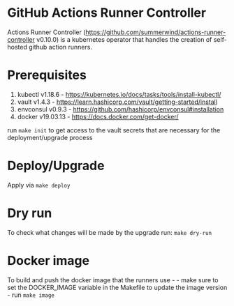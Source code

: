 # GitHub Actions Runner Controller

Actions Runner Controller (https://github.com/summerwind/actions-runner-controller v0.10.0) is a kubernetes operator that handles the creation of self-hosted github action runners.


# Prerequisites
1. kubectl v1.18.6 - https://kubernetes.io/docs/tasks/tools/install-kubectl/
2. vault v1.4.3 - https://learn.hashicorp.com/vault/getting-started/install
3. envconsul v0.9.3 - https://github.com/hashicorp/envconsul#installation
4. docker v19.03.13 - https://docs.docker.com/get-docker/

run `make init` to get access to the vault secrets that are necessary for the deployment/upgrade process

# Deploy/Upgrade

Apply via `make deploy`

# Dry run

To check what changes will be made by the upgrade run:
`make dry-run`

# Docker image

To build and push the docker image that the runners use - 
    - make sure to set the DOCKER_IMAGE variable in the Makefile to update the image version
    - run `make image`
